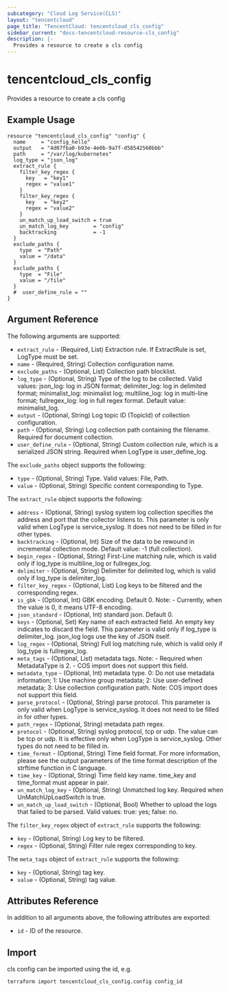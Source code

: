 ```yaml
---
subcategory: "Cloud Log Service(CLS)"
layout: "tencentcloud"
page_title: "TencentCloud: tencentcloud_cls_config"
sidebar_current: "docs-tencentcloud-resource-cls_config"
description: |-
  Provides a resource to create a cls config
---
```


# tencentcloud_cls_config

Provides a resource to create a cls config

## Example Usage

```hcl
resource "tencentcloud_cls_config" "config" {
  name     = "config_hello"
  output   = "4d07fba0-b93e-4e0b-9a7f-d58542560bbb"
  path     = "/var/log/kubernetes"
  log_type = "json_log"
  extract_rule {
    filter_key_regex {
      key   = "key1"
      regex = "value1"
    }
    filter_key_regex {
      key   = "key2"
      regex = "value2"
    }
    un_match_up_load_switch = true
    un_match_log_key        = "config"
    backtracking            = -1
  }
  exclude_paths {
    type  = "Path"
    value = "/data"
  }
  exclude_paths {
    type  = "File"
    value = "/file"
  }
  #  user_define_rule = ""
}
```

## Argument Reference

The following arguments are supported:

* `extract_rule` - (Required, List) Extraction rule. If ExtractRule is set, LogType must be set.
* `name` - (Required, String) Collection configuration name.
* `exclude_paths` - (Optional, List) Collection path blocklist.
* `log_type` - (Optional, String) Type of the log to be collected. Valid values: json_log: log in JSON format; delimiter_log: log in delimited format; minimalist_log: minimalist log; multiline_log: log in multi-line format; fullregex_log: log in full regex format. Default value: minimalist_log.
* `output` - (Optional, String) Log topic ID (TopicId) of collection configuration.
* `path` - (Optional, String) Log collection path containing the filename. Required for document collection.
* `user_define_rule` - (Optional, String) Custom collection rule, which is a serialized JSON string. Required when LogType is user_define_log.

The `exclude_paths` object supports the following:

* `type` - (Optional, String) Type. Valid values: File, Path.
* `value` - (Optional, String) Specific content corresponding to Type.

The `extract_rule` object supports the following:

* `address` - (Optional, String) syslog system log collection specifies the address and port that the collector listens to. This parameter is only valid when LogType is service_syslog. It does not need to be filled in for other types.
* `backtracking` - (Optional, Int) Size of the data to be rewound in incremental collection mode. Default value: -1 (full collection).
* `begin_regex` - (Optional, String) First-Line matching rule, which is valid only if log_type is multiline_log or fullregex_log.
* `delimiter` - (Optional, String) Delimiter for delimited log, which is valid only if log_type is delimiter_log.
* `filter_key_regex` - (Optional, List) Log keys to be filtered and the corresponding regex.
* `is_gbk` - (Optional, Int) GBK encoding. Default 0. Note: - Currently, when the value is 0, it means UTF-8 encoding.
* `json_standard` - (Optional, Int) standard json. Default 0.
* `keys` - (Optional, Set) Key name of each extracted field. An empty key indicates to discard the field. This parameter is valid only if log_type is delimiter_log. json_log logs use the key of JSON itself.
* `log_regex` - (Optional, String) Full log matching rule, which is valid only if log_type is fullregex_log.
* `meta_tags` - (Optional, List) metadata tags. Note: - Required when MetadataType is 2. - COS import does not support this field.
* `metadata_type` - (Optional, Int) metadata type. 0: Do not use metadata information; 1: Use machine group metadata; 2: Use user-defined metadata; 3: Use collection configuration path. Note: COS import does not support this field.
* `parse_protocol` - (Optional, String) parse protocol. This parameter is only valid when LogType is service_syslog. It does not need to be filled in for other types.
* `path_regex` - (Optional, String) metadata path regex.
* `protocol` - (Optional, String) syslog protocol, tcp or udp. The value can be tcp or udp. It is effective only when LogType is service_syslog. Other types do not need to be filled in.
* `time_format` - (Optional, String) Time field format. For more information, please see the output parameters of the time format description of the strftime function in C language.
* `time_key` - (Optional, String) Time field key name. time_key and time_format must appear in pair.
* `un_match_log_key` - (Optional, String) Unmatched log key. Required when UnMatchUpLoadSwitch is true.
* `un_match_up_load_switch` - (Optional, Bool) Whether to upload the logs that failed to be parsed. Valid values: true: yes; false: no.

The `filter_key_regex` object of `extract_rule` supports the following:

* `key` - (Optional, String) Log key to be filtered.
* `regex` - (Optional, String) Filter rule regex corresponding to key.

The `meta_tags` object of `extract_rule` supports the following:

* `key` - (Optional, String) tag key.
* `value` - (Optional, String) tag value.

## Attributes Reference

In addition to all arguments above, the following attributes are exported:

* `id` - ID of the resource.



## Import

cls config can be imported using the id, e.g.

```
terraform import tencentcloud_cls_config.config config_id
```

